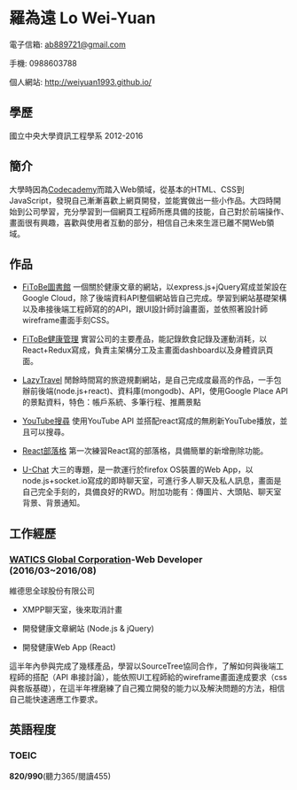 # 羅為遠 Lo Wei-Yuan

電子信箱: ab889721@gmail.com

手機: 0988603788

個人網站: http://weiyuan1993.github.io/

## 學歷

國立中央大學資訊工程學系 2012-2016

## 簡介

大學時因為[Codecademy](https://www.codecademy.com/)而踏入Web領域，從基本的HTML、CSS到JavaScript，發現自己漸漸喜歡上網頁開發，並能實做出一些小作品。大四時開始到公司學習，充分學習到一個網頁工程師所應具備的技能，自己對於前端操作、畫面很有興趣，喜歡與使用者互動的部分，相信自己未來生涯已離不開Web領域。

## 作品

-  [FiToBe圖書館](http://www.fitobe.com/blog/zh)
一個關於健康文章的網站，以express.js+jQuery寫成並架設在Google Cloud，除了後端資料API整個網站皆自己完成。學習到網站基礎架構以及串接後端工程師寫的的API，跟UI設計師討論畫面，並依照著設計師wireframe畫面手刻CSS。


- [FiToBe健康管理](http://www.fitobe.com/wapp)
實習公司的主要產品，能記錄飲食記錄及運動消耗，以React+Redux寫成，負責主架構分工及主畫面dashboard以及身體資訊頁面。

-  [LazyTravel](https://lazytravel.herokuapp.com/)
閒餘時間寫的旅遊規劃網站，是自己完成度最高的作品，一手包辦前後端(node.js+react)、資料庫(mongodb)、API，使用Google Place API的景點資料，特色：帳戶系統、多筆行程、推薦景點

-  [YouTube搜尋](http://www.weiyuan1993.byethost22.com/WebsiteDesign/React-YouTube/)
使用YouTube API 並搭配react寫成的無刷新YouTube播放，並且可以搜尋。

-  [React部落格](https://blog-for-react-redux.herokuapp.com/)
第一次練習React寫的部落格，具備簡單的新增刪除功能。

-  [U-Chat](http://u-chat-weiyuan.herokuapp.com/)
大三的專題，是一款運行於firefox OS裝置的Web App，以node.js+socket.io寫成的即時聊天室，可進行多人聊天及私人訊息，畫面是自己完全手刻的，具備良好的RWD。附加功能有：傳圖片、大頭貼、聊天室背景、背景通知。


## 工作經歷

### [WATICS Global Corporation](http://www.watics.com/)-Web Developer (2016/03~2016/08)
維德思全球股份有限公司

- XMPP聊天室，後來取消計畫

- 開發健康文章網站 (Node.js & jQuery) 

- 開發健康Web App (React)

這半年內參與完成了幾樣產品，學習以SourceTree協同合作，了解如何與後端工程師的搭配（API 串接討論），能依照UI工程師給的wireframe畫面達成要求（css與套版基礎），在這半年裡磨練了自己獨立開發的能力以及解決問題的方法，相信自己能快速適應工作要求。

## 英語程度

### TOEIC  
   **820/990**(聽力365/閱讀455)


